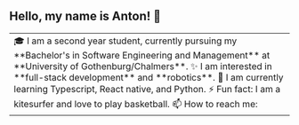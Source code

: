 ## Hello, my name is Anton! 👋


<table>
  <tr>
    <td valign="center">
      🎓 I am a second year student, currently pursuing my **Bachelor's in Software Engineering and Management** at **University of Gothenburg/Chalmers**.
      ✨ I am interested in **full-stack development** and **robotics**.
      🌱 I am currently learning Typescript, React native, and Python. 
      ⚡ Fun fact: I am a kitesurfer and love to play basketball. 
      📫 How to reach me: <img https://external-content.duckduckgo.com/iu/?u=https%3A%2F%2Fwww.hellovinoth.com%2Fwp-content%2Fuploads%2F2015%2F01%2Flinkedin-logo-png-2024.png&f=1&nofb=1 [!(![image](https://user-images.githubusercontent.com/77355470/189547938-c5be6cc1-6441-48e8-a48a-8403df95f412.png)
)](https://www.linkedin.com/in/anton-golubenko-957a03212/)
  </tr>
  </table>
<!--
**d0nate110/d0nate110** is a ✨ _special_ ✨ repository because its `README.md` (this file) appears on your GitHub profile.

Here are some ideas to get you started:

- 🔭 I’m currently working on ...
- 🌱 I’m currently learning ...
- 👯 I’m looking to collaborate on ...
- 🤔 I’m looking for help with ...
- 💬 Ask me about ...
- 📫 How to reach me: ...
- 😄 Pronouns: ...
- ⚡ Fun fact: ...
-->
